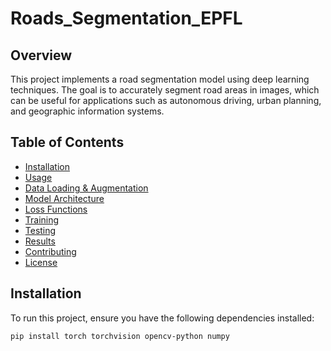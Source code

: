# Roads_Segmentation_EPFL


## Overview

This project implements a road segmentation model using deep learning techniques. The goal is to accurately segment road areas in images, which can be useful for applications such as autonomous driving, urban planning, and geographic information systems.

## Table of Contents

- [Installation](#installation)
- [Usage](#usage)
- [Data Loading & Augmentation](#data-loading--augmentation)
- [Model Architecture](#model-architecture)
- [Loss Functions](#loss-functions)
- [Training](#training)
- [Testing](#testing)
- [Results](#results)
- [Contributing](#contributing)
- [License](#license)

## Installation

To run this project, ensure you have the following dependencies installed:

```bash
pip install torch torchvision opencv-python numpy
